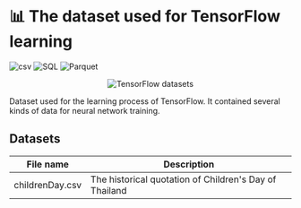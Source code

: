 # 📊 The dataset used for TensorFlow learning 

![csv](https://img.shields.io/badge/Tools-csv-brightgreen)
![SQL](https://img.shields.io/badge/Tools-SQL-brightgreen)
![Parquet](https://img.shields.io/badge/Tools-parquet-brightgreen)

<p align="center">
  <img src="https://i.ytimg.com/vi/YrMy-BAqk8k/maxresdefault.jpg" alt="TensorFlow datasets"/>
</p>

Dataset used for the learning process of TensorFlow. It contained several kinds of data for neural network training.

## Datasets
| File name | Description |
| --- | --- |
| childrenDay.csv | The historical quotation of Children's Day of Thailand |
